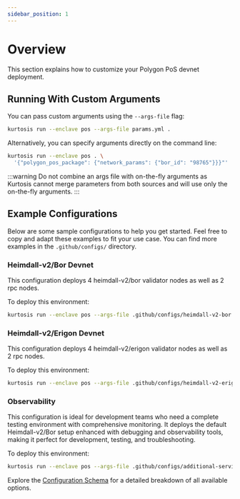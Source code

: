```yaml
---
sidebar_position: 1
---
```


# Overview

This section explains how to customize your Polygon PoS devnet deployment.

## Running With Custom Arguments

You can pass custom arguments using the `--args-file` flag:

```bash
kurtosis run --enclave pos --args-file params.yml .
```

Alternatively, you can specify arguments directly on the command line:

```bash
kurtosis run --enclave pos . \
  '{"polygon_pos_package": {"network_params": {"bor_id": "98765"}}}"'
```

:::warning
Do not combine an args file with on-the-fly arguments as Kurtosis cannot merge parameters from both sources and will use only the on-the-fly arguments.
:::

## Example Configurations

Below are some sample configurations to help you get started. Feel free to copy and adapt these examples to fit your use case. You can find more examples in the `.github/configs/` directory.

### Heimdall-v2/Bor Devnet

This configuration deploys 4 heimdall-v2/bor validator nodes as well as 2 rpc nodes.

To deploy this environment:

```bash
kurtosis run --enclave pos --args-file .github/configs/heimdall-v2-bor.yml .
```

### Heimdall-v2/Erigon Devnet

This configuration deploys 4 heimdall-v2/erigon validator nodes as well as 2 rpc nodes.

To deploy this environment:

```bash
kurtosis run --enclave pos --args-file .github/configs/heimdall-v2-erigon.yml .
```

### Observability

This configuration is ideal for development teams who need a complete testing environment with comprehensive monitoring. It deploys the default Heimdall-v2/Bor setup enhanced with debugging and observability tools, making it perfect for development, testing, and troubleshooting.

To deploy this environment:

```bash
kurtosis run --enclave pos --args-file .github/configs/additional-services.yml .
```

Explore the [Configuration Schema](reference.md) for a detailed breakdown of all available options.
